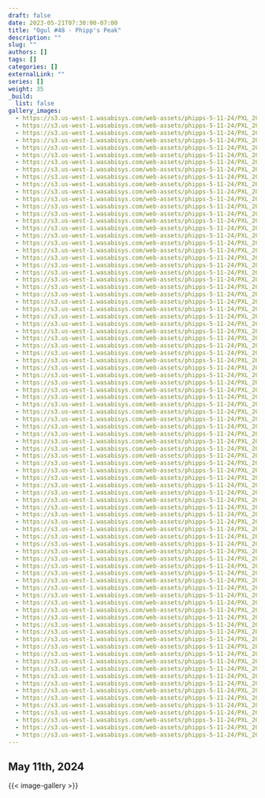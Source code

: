 ```yaml
---
draft: false
date: 2023-05-21T07:30:00-07:00
title: "Ogul #48 - Phipp's Peak"
description: ""
slug: ""
authors: []
tags: []
categories: []
externalLink: ""
series: []
weight: 35
_build:
  list: false
gallery_images:
  - https://s3.us-west-1.wasabisys.com/web-assets/phipps-5-11-24/PXL_20240511_102646674.jpg
  - https://s3.us-west-1.wasabisys.com/web-assets/phipps-5-11-24/PXL_20240511_104227155.jpg
  - https://s3.us-west-1.wasabisys.com/web-assets/phipps-5-11-24/PXL_20240511_104250269.jpg
  - https://s3.us-west-1.wasabisys.com/web-assets/phipps-5-11-24/PXL_20240511_105930367.jpg
  - https://s3.us-west-1.wasabisys.com/web-assets/phipps-5-11-24/PXL_20240511_110150245.jpg
  - https://s3.us-west-1.wasabisys.com/web-assets/phipps-5-11-24/PXL_20240511_110214016.jpg
  - https://s3.us-west-1.wasabisys.com/web-assets/phipps-5-11-24/PXL_20240511_112157710.jpg
  - https://s3.us-west-1.wasabisys.com/web-assets/phipps-5-11-24/PXL_20240511_121213800.jpg
  - https://s3.us-west-1.wasabisys.com/web-assets/phipps-5-11-24/PXL_20240511_121531279.jpg
  - https://s3.us-west-1.wasabisys.com/web-assets/phipps-5-11-24/PXL_20240511_121541675.jpg
  - https://s3.us-west-1.wasabisys.com/web-assets/phipps-5-11-24/PXL_20240511_122602945.MP.jpg
  - https://s3.us-west-1.wasabisys.com/web-assets/phipps-5-11-24/PXL_20240511_122605536.jpg
  - https://s3.us-west-1.wasabisys.com/web-assets/phipps-5-11-24/PXL_20240511_122901742.MP.jpg
  - https://s3.us-west-1.wasabisys.com/web-assets/phipps-5-11-24/PXL_20240511_122905409.MP.jpg
  - https://s3.us-west-1.wasabisys.com/web-assets/phipps-5-11-24/PXL_20240511_123212396.jpg
  - https://s3.us-west-1.wasabisys.com/web-assets/phipps-5-11-24/PXL_20240511_123338041.jpg
  - https://s3.us-west-1.wasabisys.com/web-assets/phipps-5-11-24/PXL_20240511_124636011.jpg
  - https://s3.us-west-1.wasabisys.com/web-assets/phipps-5-11-24/PXL_20240511_124640729.jpg
  - https://s3.us-west-1.wasabisys.com/web-assets/phipps-5-11-24/PXL_20240511_130821333.jpg
  - https://s3.us-west-1.wasabisys.com/web-assets/phipps-5-11-24/PXL_20240511_130823129.jpg
  - https://s3.us-west-1.wasabisys.com/web-assets/phipps-5-11-24/PXL_20240511_131451636.jpg
  - https://s3.us-west-1.wasabisys.com/web-assets/phipps-5-11-24/PXL_20240511_133322839.jpg
  - https://s3.us-west-1.wasabisys.com/web-assets/phipps-5-11-24/PXL_20240511_134059067.jpg
  - https://s3.us-west-1.wasabisys.com/web-assets/phipps-5-11-24/PXL_20240511_134101751.jpg
  - https://s3.us-west-1.wasabisys.com/web-assets/phipps-5-11-24/PXL_20240511_134101751~2.jpg
  - https://s3.us-west-1.wasabisys.com/web-assets/phipps-5-11-24/PXL_20240511_134109802.jpg
  - https://s3.us-west-1.wasabisys.com/web-assets/phipps-5-11-24/PXL_20240511_134114378.jpg
  - https://s3.us-west-1.wasabisys.com/web-assets/phipps-5-11-24/PXL_20240511_134819267.jpg
  - https://s3.us-west-1.wasabisys.com/web-assets/phipps-5-11-24/PXL_20240511_134822486.jpg
  - https://s3.us-west-1.wasabisys.com/web-assets/phipps-5-11-24/PXL_20240511_143328756.jpg
  - https://s3.us-west-1.wasabisys.com/web-assets/phipps-5-11-24/PXL_20240511_143330553.jpg
  - https://s3.us-west-1.wasabisys.com/web-assets/phipps-5-11-24/PXL_20240511_143332562.jpg
  - https://s3.us-west-1.wasabisys.com/web-assets/phipps-5-11-24/PXL_20240511_145057488.jpg
  - https://s3.us-west-1.wasabisys.com/web-assets/phipps-5-11-24/PXL_20240511_145059328.jpg
  - https://s3.us-west-1.wasabisys.com/web-assets/phipps-5-11-24/PXL_20240511_145101545.jpg
  - https://s3.us-west-1.wasabisys.com/web-assets/phipps-5-11-24/PXL_20240511_150402142.jpg
  - https://s3.us-west-1.wasabisys.com/web-assets/phipps-5-11-24/PXL_20240511_151952978.jpg
  - https://s3.us-west-1.wasabisys.com/web-assets/phipps-5-11-24/PXL_20240511_152531964.MP.jpg
  - https://s3.us-west-1.wasabisys.com/web-assets/phipps-5-11-24/PXL_20240511_152539676.jpg
  - https://s3.us-west-1.wasabisys.com/web-assets/phipps-5-11-24/PXL_20240511_152541441.jpg
  - https://s3.us-west-1.wasabisys.com/web-assets/phipps-5-11-24/PXL_20240511_152546335.jpg
  - https://s3.us-west-1.wasabisys.com/web-assets/phipps-5-11-24/PXL_20240511_152547916.jpg
  - https://s3.us-west-1.wasabisys.com/web-assets/phipps-5-11-24/PXL_20240511_152549200.jpg
  - https://s3.us-west-1.wasabisys.com/web-assets/phipps-5-11-24/PXL_20240511_152550679.jpg
  - https://s3.us-west-1.wasabisys.com/web-assets/phipps-5-11-24/PXL_20240511_152552068.jpg
  - https://s3.us-west-1.wasabisys.com/web-assets/phipps-5-11-24/PXL_20240511_152553342.jpg
  - https://s3.us-west-1.wasabisys.com/web-assets/phipps-5-11-24/PXL_20240511_152554717.jpg
  - https://s3.us-west-1.wasabisys.com/web-assets/phipps-5-11-24/PXL_20240511_152556016.jpg
  - https://s3.us-west-1.wasabisys.com/web-assets/phipps-5-11-24/PXL_20240511_152557322.jpg
  - https://s3.us-west-1.wasabisys.com/web-assets/phipps-5-11-24/PXL_20240511_152559310.jpg
  - https://s3.us-west-1.wasabisys.com/web-assets/phipps-5-11-24/PXL_20240511_152600736.jpg
  - https://s3.us-west-1.wasabisys.com/web-assets/phipps-5-11-24/PXL_20240511_152602146.jpg
  - https://s3.us-west-1.wasabisys.com/web-assets/phipps-5-11-24/PXL_20240511_152603553.jpg
  - https://s3.us-west-1.wasabisys.com/web-assets/phipps-5-11-24/PXL_20240511_152604956.jpg
  - https://s3.us-west-1.wasabisys.com/web-assets/phipps-5-11-24/PXL_20240511_152606531.jpg
  - https://s3.us-west-1.wasabisys.com/web-assets/phipps-5-11-24/PXL_20240511_152609109.jpg
  - https://s3.us-west-1.wasabisys.com/web-assets/phipps-5-11-24/PXL_20240511_152658578.PANO.jpg
  - https://s3.us-west-1.wasabisys.com/web-assets/phipps-5-11-24/PXL_20240511_153111810.jpg
  - https://s3.us-west-1.wasabisys.com/web-assets/phipps-5-11-24/PXL_20240511_153621413.jpg
  - https://s3.us-west-1.wasabisys.com/web-assets/phipps-5-11-24/PXL_20240511_154445237.jpg
  - https://s3.us-west-1.wasabisys.com/web-assets/phipps-5-11-24/PXL_20240511_154450701.jpg
  - https://s3.us-west-1.wasabisys.com/web-assets/phipps-5-11-24/PXL_20240511_160138902.jpg
  - https://s3.us-west-1.wasabisys.com/web-assets/phipps-5-11-24/PXL_20240511_161233893.jpg
  - https://s3.us-west-1.wasabisys.com/web-assets/phipps-5-11-24/PXL_20240511_162042432.MP.jpg
  - https://s3.us-west-1.wasabisys.com/web-assets/phipps-5-11-24/PXL_20240511_162158908.jpg
  - https://s3.us-west-1.wasabisys.com/web-assets/phipps-5-11-24/PXL_20240511_164751731.MP.jpg
  - https://s3.us-west-1.wasabisys.com/web-assets/phipps-5-11-24/PXL_20240511_165738073.jpg
  - https://s3.us-west-1.wasabisys.com/web-assets/phipps-5-11-24/PXL_20240511_165859606.MP.jpg
  - https://s3.us-west-1.wasabisys.com/web-assets/phipps-5-11-24/PXL_20240511_170449117.jpg
  - https://s3.us-west-1.wasabisys.com/web-assets/phipps-5-11-24/PXL_20240511_170450257.jpg
  - https://s3.us-west-1.wasabisys.com/web-assets/phipps-5-11-24/PXL_20240511_172218123.jpg
  - https://s3.us-west-1.wasabisys.com/web-assets/phipps-5-11-24/PXL_20240511_172222724.jpg
  - https://s3.us-west-1.wasabisys.com/web-assets/phipps-5-11-24/PXL_20240511_173838946.jpg
  - https://s3.us-west-1.wasabisys.com/web-assets/phipps-5-11-24/PXL_20240511_174432565.jpg
  - https://s3.us-west-1.wasabisys.com/web-assets/phipps-5-11-24/PXL_20240511_175208443.jpg
  - https://s3.us-west-1.wasabisys.com/web-assets/phipps-5-11-24/PXL_20240511_175210722.jpg
  - https://s3.us-west-1.wasabisys.com/web-assets/phipps-5-11-24/PXL_20240511_175213116.jpg
  - https://s3.us-west-1.wasabisys.com/web-assets/phipps-5-11-24/PXL_20240511_180118414.jpg
  - https://s3.us-west-1.wasabisys.com/web-assets/phipps-5-11-24/PXL_20240511_182046042.jpg
  - https://s3.us-west-1.wasabisys.com/web-assets/phipps-5-11-24/PXL_20240511_182053924.jpg
  - https://s3.us-west-1.wasabisys.com/web-assets/phipps-5-11-24/PXL_20240511_183544855.jpg
  - https://s3.us-west-1.wasabisys.com/web-assets/phipps-5-11-24/PXL_20240511_183709875.jpg
  - https://s3.us-west-1.wasabisys.com/web-assets/phipps-5-11-24/PXL_20240511_184949673.jpg
  - https://s3.us-west-1.wasabisys.com/web-assets/phipps-5-11-24/PXL_20240511_185847117.jpg
  - https://s3.us-west-1.wasabisys.com/web-assets/phipps-5-11-24/PXL_20240511_185849735.jpg
---
```


## May 11th, 2024

{{< image-gallery >}}